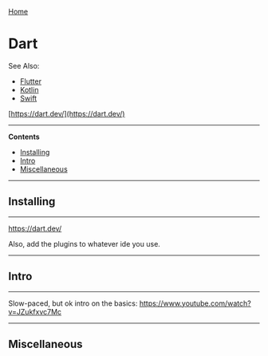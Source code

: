 [Home](Readme.md)
# Dart

See Also:

- [Flutter](Flutter.md)
- [Kotlin](Kotlin.md)
- [Swift](Swift.md)

[https://dart.dev/](https://dart.dev/)

---

**Contents**

 - [Installing](Dart.md#installing)
 - [Intro](Dart.md#intro)
 - [Miscellaneous](Dart.md#miscellaneous)

---

## Installing

---

https://dart.dev/

Also, add the plugins to whatever ide you use.

---

## Intro

---

Slow-paced, but ok intro on the basics:
https://www.youtube.com/watch?v=JZukfxvc7Mc

---

## Miscellaneous

